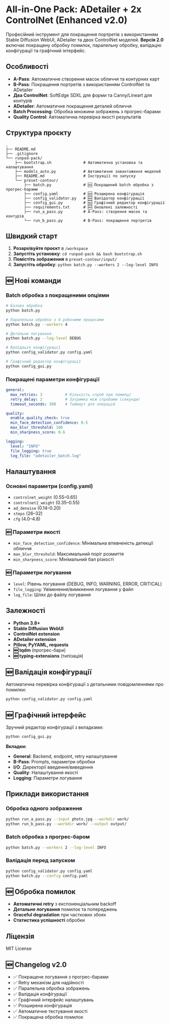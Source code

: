 # All-in-One Pack: ADetailer + 2x ControlNet (Enhanced v2.0)

Професійний інструмент для покращення портретів з використанням Stable Diffusion WebUI, ADetailer та двох ControlNet моделей. **Версія 2.0** включає покращену обробку помилок, паралельну обробку, валідацію конфігурації та графічний інтерфейс.

## Особливості

- **A-Pass**: Автоматичне створення масок обличчя та контурних карт
- **B-Pass**: Покращення портретів з використанням ControlNet та ADetailer
- **Два ControlNet**: SoftEdge SDXL для форми та Canny/Lineart для контурів
- **ADetailer**: Автоматичне покращення деталей обличчя
- **Batch Processing**: Обробка множини зображень з прогрес-барами
- **Quality Control**: Автоматична перевірка якості результатів

## Структура проєкту

```
.
├── README.md
├── .gitignore
└── runpod-pack/
    ├── bootstrap.sh              # Автоматична установка та налаштування
    ├── models_auto.py            # Автоматичне завантаження моделей
    ├── README.md                 # Інструкції по запуску
    └── preset-contour/
        ├── batch.py              # 🆕 Покращений batch обробка з прогрес-барами
        ├── config.yaml           # 🆕 Розширена конфігурація
        ├── config_validator.py   # 🆕 Валідатор конфігурації
        ├── config_gui.py         # 🆕 Графічний редактор конфігурації
        ├── requirements.txt      # 🆕 Оновлені залежності
        ├── run_a_pass.py         # A-Pass: створення масок та контурів
        └── run_b_pass.py         # B-Pass: покращення портретів
```

## Швидкий старт

1. **Розархівуйте проєкт** в `/workspace`
2. **Запустіть установку**: `cd runpod-pack && bash bootstrap.sh`
3. **Помістіть зображення** в `preset-contour/input/`
4. **Запустіть обробку**: `python batch.py --workers 2 --log-level INFO`

## 🆕 Нові команди

### Batch обробка з покращеними опціями
```bash
# Базова обробка
python batch.py

# Паралельна обробка з 4 робочими процесами
python batch.py --workers 4

# Детальне логування
python batch.py --log-level DEBUG

# Валідація конфігурації
python config_validator.py config.yaml

# Графічний редактор конфігурації
python config_gui.py
```

### Покращені параметри конфігурації
```yaml
general:
  max_retries: 3          # Кількість спроб при помилці
  retry_delay: 2          # Затримка між спробами (секунди)
  timeout_seconds: 300    # Таймаут для операцій

quality:
  enable_quality_check: true
  min_face_detection_confidence: 0.5
  max_blur_threshold: 100
  min_sharpness_score: 0.6

logging:
  level: "INFO"
  file_logging: true
  log_file: "adetailer_batch.log"
```

## Налаштування

### Основні параметри (config.yaml)
- `controlnet_weight` (0.55–0.65)
- `controlnet2_weight` (0.35–0.55)  
- `ad_denoise` (0.14–0.20)
- `steps` (26–32)
- `cfg` (4.0–4.8)

### 🆕 Параметри якості
- `min_face_detection_confidence`: Мінімальна впевненість детекції обличчя
- `max_blur_threshold`: Максимальний поріг розмиття
- `min_sharpness_score`: Мінімальний бал різкості

### 🆕 Параметри логування
- `level`: Рівень логування (DEBUG, INFO, WARNING, ERROR, CRITICAL)
- `file_logging`: Увімкнення/вимкнення логування у файл
- `log_file`: Шлях до файлу логування

## Залежності

- **Python 3.8+**
- **Stable Diffusion WebUI**
- **ControlNet extension**
- **ADetailer extension**
- **Pillow, PyYAML, requests**
- **🆕 tqdm** (прогрес-бари)
- **🆕 typing-extensions** (типізація)

## 🆕 Валідація конфігурації

Автоматична перевірка конфігурації з детальними повідомленнями про помилки:

```bash
python config_validator.py config.yaml
```

## 🆕 Графічний інтерфейс

Зручний редактор конфігурації з вкладками:

```bash
python config_gui.py
```

**Вкладки:**
- **General**: Backend, endpoint, retry налаштування
- **B-Pass**: Prompts, параметри обробки
- **I/O**: Директорії введення/виведення
- **Quality**: Налаштування якості
- **Logging**: Параметри логування

## Приклади використання

### Обробка одного зображення
```bash
python run_a_pass.py --input photo.jpg --workdir work/
python run_b_pass.py --workdir work/ --output output/
```

### Batch обробка з прогрес-баром
```bash
python batch.py --workers 2 --log-level INFO
```

### Валідація перед запуском
```bash
python config_validator.py config.yaml
python batch.py --config config.yaml
```

## 🆕 Обробка помилок

- **Автоматичні retry** з експоненціальним backoff
- **Детальне логування** помилок та попереджень
- **Graceful degradation** при часткових збоях
- **Статистика успішності** обробки

## Ліцензія

MIT License

## 🆕 Changelog v2.0

- ✅ Покращене логування з прогрес-барами
- ✅ Retry механізм для надійності
- ✅ Паралельна обробка зображень
- ✅ Валідація конфігурації
- ✅ Графічний інтерфейс налаштувань
- ✅ Розширена конфігурація
- ✅ Автоматичне тестування якості
- ✅ Покращена обробка помилок
